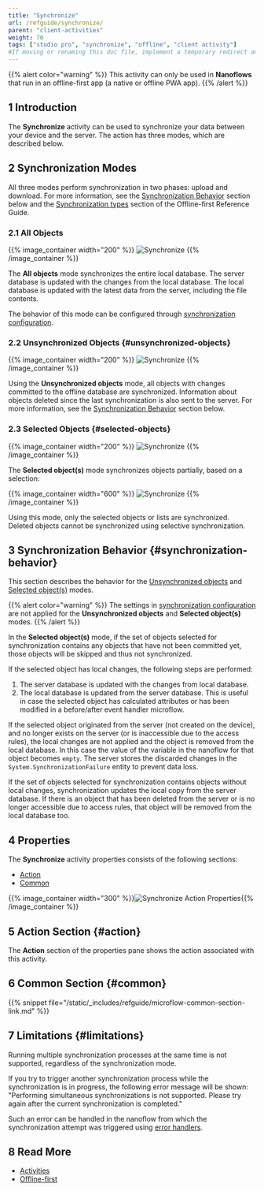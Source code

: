 ```yaml
---
title: "Synchronize"
url: /refguide/synchronize/
parent: "client-activities"
weight: 70
tags: ["studio pro", "synchronize", "offline", "client activity"]
#If moving or renaming this doc file, implement a temporary redirect and let the respective team know they should update the URL in the product. See Mapping to Products for more details.
---
```


{{% alert color="warning" %}}
This activity can only be used in **Nanoflows** that run in an offline-first app (a native or offline PWA app).
{{% /alert %}}

## 1 Introduction

The **Synchronize** activity can be used to synchronize your data between your device and the server.  The action has three modes, which are described below.

## 2 Synchronization Modes

All three modes perform synchronization in two phases: upload and download. For more information, see the [Synchronization Behavior](#synchronization-behavior) section below and the [Synchronization types](/refguide/offline-first/#synchronization-types) section of the Offline-first Reference Guide.

### 2.1 All Objects

{{% image_container width="200" %}}
![Synchronize](/attachments/refguide/modeling/application-logic/microflows-and-nanoflows/activities/client-activities/synchronize/synchronize.png)
{{% /image_container %}}

The **All objects** mode synchronizes the entire local database. The server database is updated with the changes from the local database. The local database is updated with the latest data from the server, including the file contents.

The behavior of this mode can be configured through [synchronization configuration](/refguide/offline-first/#customizable-synchronization).

### 2.2 Unsynchronized Objects {#unsynchronized-objects}

{{% image_container width="200" %}}
![Synchronize](/attachments/refguide/modeling/application-logic/microflows-and-nanoflows/activities/client-activities/synchronize/synchronize-unsynchronized-objects.png)
{{% /image_container %}}

Using the **Unsynchronized objects** mode, all objects with changes committed to the offline database are synchronized. Information about objects deleted since the last synchronization is also sent to the server. For more information, see the [Synchronization Behavior](#synchronization-behavior) section below.

### 2.3 Selected Objects {#selected-objects}

{{% image_container width="200" %}}
![Synchronize](/attachments/refguide/modeling/application-logic/microflows-and-nanoflows/activities/client-activities/synchronize/synchronize-objects.png)
{{% /image_container %}}

The **Selected object(s)** mode synchronizes objects partially, based on a selection:

{{% image_container width="600" %}}
![Synchronize](/attachments/refguide/modeling/application-logic/microflows-and-nanoflows/activities/client-activities/synchronize/synchronize-objects-selection.png)
{{% /image_container %}}

Using this mode, only the selected objects or lists are synchronized. Deleted objects cannot be synchronized using selective synchronization. 

## 3 Synchronization Behavior {#synchronization-behavior}

This section describes the behavior for the [Unsynchronized objects](#unsynchronized-objects) and [Selected object(s)](#selected-objects) modes.

{{% alert color="warning" %}}
The settings in [synchronization configuration](/refguide/offline-first/#customizable-synchronization) are not applied for the **Unsynchronized objects** and **Selected object(s)** modes.
{{% /alert %}}

In the **Selected object(s)** mode, if the set of objects selected for synchronization contains any objects that have not been committed yet, those objects will be skipped and thus not synchronized.

If the selected object has local changes, the following steps are performed:

1. The server database is updated with the changes from local database.
2. The local database is updated from the server database. This is useful in case the selected object has calculated attributes or has been modified in a before/after event handler microflow.

If the selected object originated from the server (not created on the device), and no longer exists on the server (or is inaccessible due to the access rules), the local changes are not applied and the object is removed from the local database. In this case the value of the variable in the nanoflow for that object becomes `empty`. The server stores the discarded changes in the `System.SynchronizationFailure` entity to prevent data loss.

If the set of objects selected for synchronization contains objects without local changes, synchronization updates the local copy from the server database. If there is an object that has been deleted from the server or is no longer accessible due to access rules, that object will be removed from the local database too.

## 4 Properties

The **Synchronize** activity properties consists of the following sections:

* [Action](#action)
* [Common](#common)

{{% image_container width="300" %}}![Synchronize Action Properties](/attachments/refguide/modeling/application-logic/microflows-and-nanoflows/activities/client-activities/synchronize/synchronize-properties.png){{% /image_container %}}

## 5 Action Section {#action}

The **Action** section of the properties pane shows the action associated with this activity.

## 6 Common Section {#common}

{{% snippet file="/static/_includes/refguide/microflow-common-section-link.md" %}}

## 7 Limitations {#limitations}

Running multiple synchronization processes at the same time is not supported, regardless of the synchronization mode.

If you try to trigger another synchronization process while the synchronization is in progress, the following error message will be shown: "Performing simultaneous synchronizations is not supported. Please try again after the current synchronization is completed."

Such an error can be handled in the nanoflow from which the synchronization attempt was triggered using [error handlers](/refguide/error-event/#errorhandlers).

## 8 Read More

* [Activities](/refguide/activities/)
* [Offline-first](/refguide/offline-first/)
